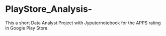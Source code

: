 # PlayStore_Analysis-
This a short Data Analyst Project with Jyputernotebook for the APPS rating in Google Play Store.
